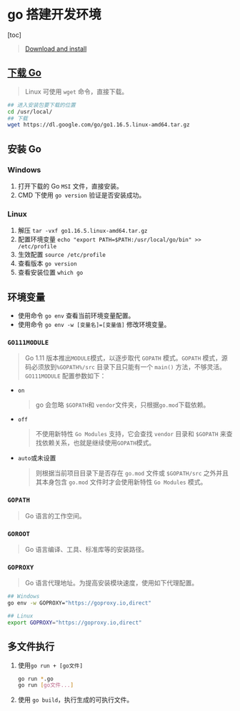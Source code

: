 # go 搭建开发环境

[toc]

> [Download and install](https://golang.google.cn/doc/install)

## [下载 Go](https://golang.google.cn/dl/)

> Linux 可使用 `wget` 命令，直接下载。

```bash
## 进入安装包要下载的位置
cd /usr/local/
## 下载
wget https://dl.google.com/go/go1.16.5.linux-amd64.tar.gz
```

## 安装 Go

### Windows

1. 打开下载的 Go `MSI` 文件，直接安装。
1. CMD 下使用 `go version` 验证是否安装成功。

### Linux

1. 解压
`tar -vxf go1.16.5.linux-amd64.tar.gz`
1. 配置环境变量
`echo "export PATH=$PATH:/usr/local/go/bin" >> /etc/profile`
1. 生效配置
`source /etc/profile`
1. 查看版本
`go version`
1. 查看安装位置
`which go`

## 环境变量

- 使用命令 `go env` 查看当前环境变量配置。
- 使用命令 `go env -w [变量名]=[变量值]` 修改环境变量。

### `GO111MODULE`

> Go 1.11 版本推出`MODULE`模式，以逐步取代 `GOPATH` 模式。`GOPATH` 模式，源码必须放到`%GOPATH%/src` 目录下且只能有一个 `main()` 方法，不够灵活。`GO111MODULE` 配置参数如下：

- `on`
    > go 会忽略 `$GOPATH`和 `vendor`文件夹，只根据`go.mod`下载依赖。
- `off`
    > 不使用新特性 `Go Modules` 支持，它会查找 `vendor` 目录和 `$GOPATH` 来查找依赖关系，也就是继续使用`GOPATH`模式。
- `auto`或未设置
    > 则根据当前项目目录下是否存在 `go.mod` 文件或 `$GOPATH/src` 之外并且其本身包含 `go.mod` 文件时才会使用新特性 `Go Modules` 模式。

### `GOPATH`

> Go 语言的工作空间。

### `GOROOT`

> Go 语言编译、工具、标准库等的安装路径。

### `GOPROXY`

> Go 语言代理地址。为提高安装模块速度，使用如下代理配置。

```bash
## Windows
go env -w GOPROXY="https://goproxy.io,direct"

## Linux
export GOPROXY="https://goproxy.io,direct"
```

## 多文件执行

1. 使用`go run + [go文件]`

    ```bash
    go run *.go
    go run [go文件...]
    ```

1. 使用 `go build`，执行生成的可执行文件。
